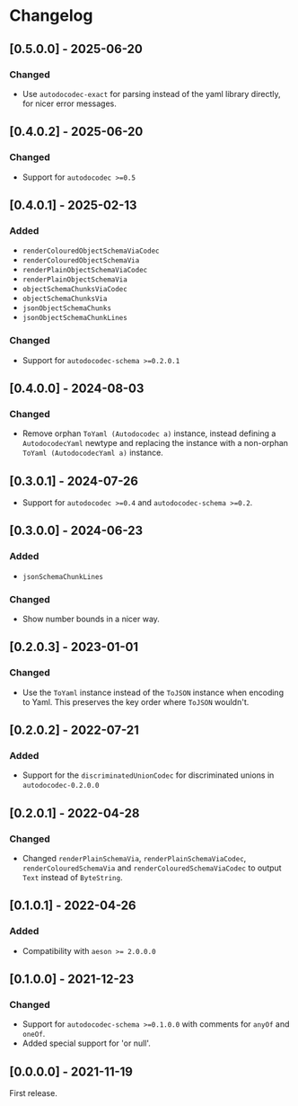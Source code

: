 # Changelog

## [0.5.0.0] - 2025-06-20

### Changed

* Use `autodocodec-exact` for parsing instead of the yaml library directly, for
  nicer error messages.

## [0.4.0.2] - 2025-06-20

### Changed

* Support for `autodocodec >=0.5`

## [0.4.0.1] - 2025-02-13

### Added

* `renderColouredObjectSchemaViaCodec`
* `renderColouredObjectSchemaVia`
* `renderPlainObjectSchemaViaCodec`
* `renderPlainObjectSchemaVia`
* `objectSchemaChunksViaCodec`
* `objectSchemaChunksVia`
* `jsonObjectSchemaChunks`
* `jsonObjectSchemaChunkLines`

### Changed

* Support for `autodocodec-schema >=0.2.0.1`

## [0.4.0.0] - 2024-08-03

### Changed

* Remove orphan `ToYaml (Autodocodec a)` instance, instead defining a `AutodocodecYaml` newtype 
  and replacing the instance with a non-orphan `ToYaml (AutodocodecYaml a)` instance.

## [0.3.0.1] - 2024-07-26

* Support for `autodocodec >=0.4` and `autodocodec-schema >=0.2`.

## [0.3.0.0] - 2024-06-23

### Added

* `jsonSchemaChunkLines`

### Changed

* Show number bounds in a nicer way.

## [0.2.0.3] - 2023-01-01

### Changed

* Use the `ToYaml` instance instead of the `ToJSON` instance when encoding to Yaml.
  This preserves the key order where `ToJSON` wouldn't.

## [0.2.0.2] - 2022-07-21

### Added

* Support for the `discriminatedUnionCodec` for discriminated unions in `autodocodec-0.2.0.0`

## [0.2.0.1] - 2022-04-28

### Changed

* Changed `renderPlainSchemaVia`, `renderPlainSchemaViaCodec`, `renderColouredSchemaVia` and `renderColouredSchemaViaCodec` to output `Text` instead of `ByteString`.

## [0.1.0.1] - 2022-04-26

### Added

* Compatibility with `aeson >= 2.0.0.0`

## [0.1.0.0] - 2021-12-23

### Changed

* Support for `autodocodec-schema >=0.1.0.0` with comments for `anyOf` and `oneOf`.
* Added special support for 'or null'.

## [0.0.0.0] - 2021-11-19

First release.
